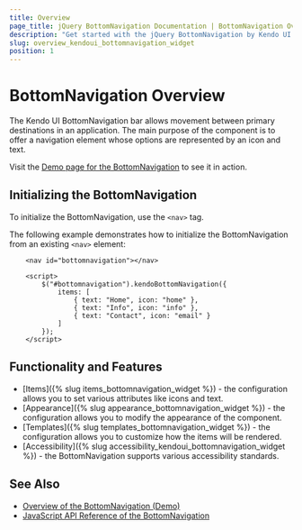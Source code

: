 ```yaml
---
title: Overview
page_title: jQuery BottomNavigation Documentation | BottomNavigation Overview
description: "Get started with the jQuery BottomNavigation by Kendo UI and learn how to initialize the widget."
slug: overview_kendoui_bottomnavigation_widget
position: 1
---
```


# BottomNavigation Overview

The Kendo UI BottomNavigation bar allows movement between primary destinations in an application. The main purpose of the component is to offer a navigation element whose options are represented by an icon and text.

Visit the [Demo page for the BottomNavigation](https://demos.telerik.com/kendo-ui/bottomnavigation/index) to see it in action.

## Initializing the BottomNavigation

To initialize the BottomNavigation, use the `<nav>` tag.

The following example demonstrates how to initialize the BottomNavigation from an existing `<nav>` element:

```dojo
    <nav id="bottomnavigation"></nav>
    
    <script>
        $("#bottomnavigation").kendoBottomNavigation({
            items: [
                { text: "Home", icon: "home" },
                { text: "Info", icon: "info" },
                { text: "Contact", icon: "email" }
            ]
        });
    </script>
```

## Functionality and Features

* [Items]({% slug items_bottomnavigation_widget %}) - the configuration allows you to set various attributes like icons and text.
* [Appearance]({% slug appearance_bottomnavigation_widget %}) - the configuration allows you to modify the appearance of the component.
* [Templates]({% slug templates_bottomnavigation_widget %}) - the configuration allows you to customize how the items will be rendered.
* [Accessibility]({% slug accessibility_kendoui_bottomnavigation_widget %}) - the BottomNavigation supports various accessibility standards.

## See Also

* [Overview of the BottomNavigation (Demo)](https://demos.telerik.com/kendo-ui/bottomnavigation/index)
* [JavaScript API Reference of the BottomNavigation](/api/javascript/ui/bottomnavigation)

